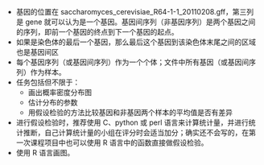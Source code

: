 
+ 基因的位置在 saccharomyces_cerevisiae_R64-1-1_20110208.gff，第三列是 gene 就可以认为是一个基因。基因间序列（非基因序列）是两个基因之间的序列，即前一个基因的终点到下一个基因的起点。 
+  如果是染色体的最后一个基因，那么最后这个基因到该染色体末尾之间的区域也是基因间区
+ 每个基因序列（或基因间序列）作为一个个体；文件中所有基因（或基因间序列）作为样本。
+ 任务包括但不限于：
  + 画出概率密度分布图
  + 估计分布的参数
  + 用假设检验的方法比较基因和非基因两个样本的平均值是否有差异
+ 进行假设检验时，推荐使用 C、python 或 perl 语言来计算统计量，并进行统计推断，自己计算统计量的小组在评分时会适当加分；确实还不会写的，在第一次课程项目中也可以使用 R 语言中的函数直接做假设检验。
+ 使用 R 语言画图。